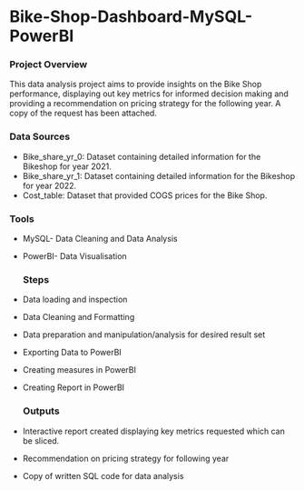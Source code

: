 # Bike-Shop-Dashboard-MySQL-PowerBI





### Project Overview

This data analysis project aims to provide insights on the Bike Shop performance, displaying out key metrics for informed decision making and providing a recommendation on pricing strategy for the following year. A copy of the request has been attached.

### Data Sources

- Bike_share_yr_0: Dataset containing detailed information for the Bikeshop for year 2021.
- Bike_share_yr_1: Dataset containing detailed information for the Bikeshop for year 2022.
- Cost_table: Dataset that provided COGS prices for the Bike Shop.

### Tools

- MySQL- Data Cleaning and Data Analysis
- PowerBI- Data Visualisation


  ### Steps

- Data loading and inspection
- Data Cleaning and Formatting
- Data preparation and manipulation/analysis for desired result set
- Exporting Data to PowerBI
- Creating measures in PowerBI
- Creating Report in PowerBI



  ### Outputs

- Interactive report created displaying key metrics requested which can be sliced.
- Recommendation on pricing strategy for following year
- Copy of written SQL code for data analysis


  
